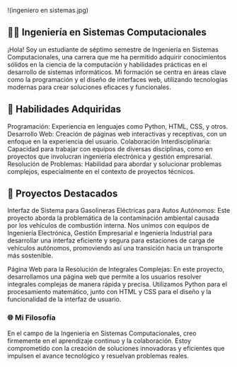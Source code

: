 !(ingeniero en sistemas.jpg)

## 👨‍💻 Ingeniería en Sistemas Computacionales
¡Hola! Soy un estudiante de séptimo semestre de Ingeniería en Sistemas Computacionales, una carrera que me ha permitido adquirir conocimientos sólidos en la ciencia de la computación y habilidades prácticas en el desarrollo de sistemas informáticos. Mi formación se centra en áreas clave como la programación y el diseño de interfaces web, utilizando tecnologías modernas para crear soluciones eficaces y funcionales.
## 🔧 Habilidades Adquiridas
Programación: Experiencia en lenguajes como Python, HTML, CSS, y otros.
Desarrollo Web: Creación de páginas web interactivas y receptivas, con un enfoque en la experiencia del usuario.
Colaboración Interdisciplinaria: Capacidad para trabajar con equipos de diversas disciplinas, como en proyectos que involucran ingeniería electrónica y gestión empresarial.
Resolución de Problemas: Habilidad para abordar y solucionar problemas complejos, especialmente en el contexto de proyectos técnicos.
## 🚀 Proyectos Destacados
Interfaz de Sistema para Gasolineras Eléctricas para Autos Autónomos: Este proyecto aborda la problemática de la contaminación ambiental causada por los vehículos de combustión interna. Nos unimos con equipos de Ingeniería Electrónica, Gestión Empresarial e Ingeniería Industrial para desarrollar una interfaz eficiente y segura para estaciones de carga de vehículos autónomos, promoviendo así una transición hacia un transporte más sostenible.

Página Web para la Resolución de Integrales Complejas: En este proyecto, desarrollamos una página web que permite a los usuarios resolver integrales complejas de manera rápida y precisa. Utilizamos Python para el procesamiento matemático, junto con HTML y CSS para el diseño y la funcionalidad de la interfaz de usuario.
### 🌐 Mi Filosofía

En el campo de la Ingeniería en Sistemas Computacionales, creo firmemente en el aprendizaje continuo y la colaboración. Estoy comprometido con la creación de soluciones innovadoras y eficientes que impulsen el avance tecnológico y resuelvan problemas reales.

